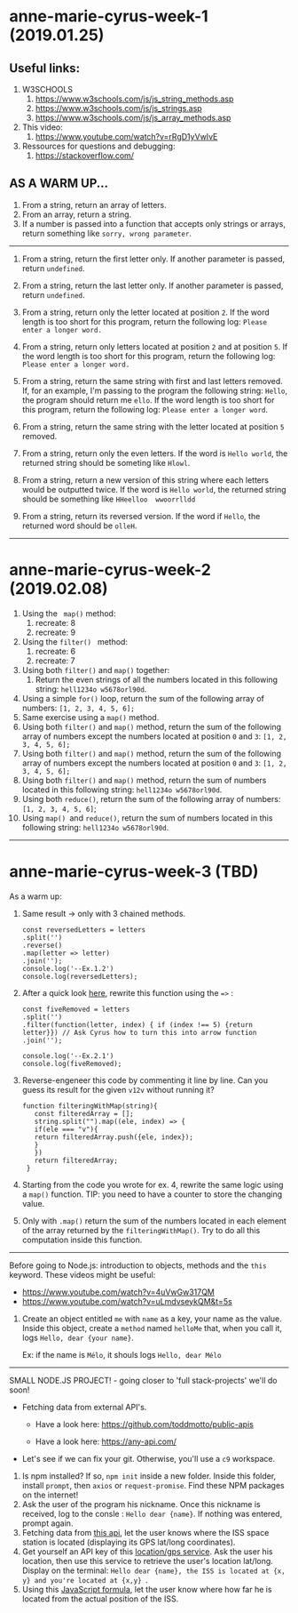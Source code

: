 # anne-marie-cyrus-week-1 (2019.01.25)

## Useful links:

1. W3SCHOOLS
   1. https://www.w3schools.com/js/js_string_methods.asp
   2. https://www.w3schools.com/js/js_strings.asp
   3. https://www.w3schools.com/js/js_array_methods.asp
2. This video:
   1. https://www.youtube.com/watch?v=rRgD1yVwIvE
3. Ressources for questions and debugging:
   1. https://stackoverflow.com/

## AS A WARM UP...

1. From a string, return an array of letters. 
2. From an array, return a string.
3. If a number is passed into a function that accepts only strings or arrays, return something like `sorry, wrong parameter`.

------



1. From a string, return the first letter only. If another parameter is passed, return `undefined`. 

2. From a string, return the last letter only. If another parameter is passed, return `undefined`. 

3. From a string, return only the letter located at position `2`. If the word length is too short for this program, return the following log: `Please enter a longer word.`

4. From a string, return only letters located at position `2` and at position `5`.  If the word length is too short for this program, return the following log: `Please enter a longer word.`

5. From a string, return the same string with first and last letters removed. If, for an example, I'm passing to the program the following string: `Hello`, the program should return me `ello`.   If the word length is too short for this program, return the following log: `Please enter a longer word`. 

6. From a string, return the same string with the letter located at position `5` removed.

7. From a string, return only the even letters. If the word is `Hello world`, the returned string should be someting like `Hlowl`. 

8. From a string, return a new version of this string where each letters would be outputted twice. If the word is `Hello world`, the returned string should be something like `HHeelloo  wwoorrlldd`

9. From a string, return its reversed version. If the word if `Hello`, the returned word should be `olleH`.

------

# anne-marie-cyrus-week-2 (2019.02.08)

1. Using the ` map()` method:
   1. recreate: 8
   2. recreate: 9
2. Using the `filter() ` method:
   1. recreate: 6
   2. recreate: 7 
3. Using both `filter()` and `map()` together:
   1. Return the even strings of all the numbers located in this following string: `hell1234o w5678orl90d`. 
4. Using a simple `for()` loop, return the sum of the following array of numbers: `[1, 2, 3, 4, 5, 6];`
5. Same exercise using a `map()` method.
6. Using both `filter()` and `map()` method,  return the sum of the following array of numbers except the numbers located at position `0` and `3`: `[1, 2, 3, 4, 5, 6];`
7. Using both `filter()` and `map()` method,  return the sum of the following array of numbers except the numbers located at position `0` and `3`: `[1, 2, 3, 4, 5, 6];`
8. Using both `filter()` and `map()` method,  return the sum of numbers located in this following string: `hell1234o w5678orl90d`. 
9. Using both `reduce()`,  return the sum of the following array of numbers: `[1, 2, 3, 4, 5, 6]`;
10. Using `map() `and `reduce()`,  return the sum of numbers located in this following string: `hell1234o w5678orl90d`. 

------

# anne-marie-cyrus-week-3 (TBD)

As a warm up:

1. Same result -> only with 3 chained methods.

   ```
   const reversedLetters = letters
   .split('')
   .reverse()
   .map(letter => letter)
   .join('');
   console.log('--Ex.1.2')
   console.log(reversedLetters);
   ```

2. After a quick look [here](https://developer.mozilla.org/fr/docs/Web/JavaScript/Reference/Fonctions/Fonctions_fl%C3%A9ch%C3%A9es), rewrite this function using the `=>` :

   ```
   const fiveRemoved = letters
   .split('')
   .filter(function(letter, index) { if (index !== 5) {return letter}}) // Ask Cyrus how to turn this into arrow function
   .join('');
   
   console.log('--Ex.2.1')
   console.log(fiveRemoved);
   ```

3. Reverse-engeneer this code by commenting it line by line. Can you guess its result for the given `v12v` without running it?

   ```
   function filteringWithMap(string){
      const filteredArray = [];
      string.split("").map((ele, index) => {
      if(ele === "v"){
      return filteredArray.push({ele, index});
      }
      })
      return filteredArray;
    }
   ```

4. Starting from the code you wrote for ex. 4,  rewrite the same logic using a `map()` function. TIP: you need to have a counter to store the changing value.

5. Only with `.map()` return the sum of the numbers located in each element of the array returned by the `filteringWithMap()`.  Try to do all this computation inside this function. 

------

Before going to Node.js: introduction to objects, methods and the `this` keyword. These videos might be useful:

- https://www.youtube.com/watch?v=4uVwGw317QM
- https://www.youtube.com/watch?v=uLmdvseykQM&t=5s

1. Create an object entitled `me` with `name` as a key, your name as the value. Inside this object, create a `method`  named `helloMe`  that, when you call it, logs `Hello, dear {your name}`.  

   Ex: if the name is `Mélo`, it shouls logs `Hello, dear Mélo`

------

SMALL NODE.JS PROJECT! - going closer to 'full stack-projects' we'll do soon!

- Fetching data from external API's.

  - Have a look here: https://github.com/toddmotto/public-apis

  - Have a look here: https://any-api.com/

- Let's see if we can fix your git. Otherwise, you'll use a `c9` workspace.

1. Is npm installed? If so, `npm init` inside a new folder. Inside this folder, install `prompt`, then `axios` or `request-promise`. Find these NPM packages on the internet!
2. Ask the user of the program his nickname. Once this nickname is received, log to the consle : `Hello dear {name}`.  If nothing was entered, prompt again.
3. Fetching data from [this api](http://open-notify.org/Open-Notify-API/ISS-Location-Now/), let the user knows where the ISS space station is located (displaying its GPS lat/long coordinates).
4. Get yourself an API key of this [location/gps service](https://opencagedata.com). Ask the user his location, then use this service to retrieve the user's location lat/long. Display on the terminal: `Hello dear {name}, the ISS is located at {x, y} and you're located at {x,y} `.
5. Using this [JavaScript formula](https://www.movable-type.co.uk/scripts/latlong.html), let the user know where how far he is located from the actual position of the ISS.